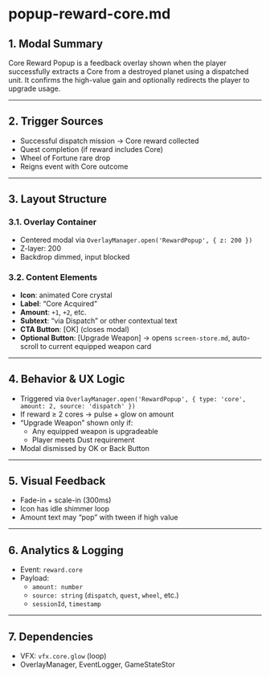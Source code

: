 # popup-reward-core.md

## 1. Modal Summary
Core Reward Popup is a feedback overlay shown when the player successfully extracts a Core from a destroyed planet using a dispatched unit. It confirms the high-value gain and optionally redirects the player to upgrade usage.

---

## 2. Trigger Sources
- Successful dispatch mission → Core reward collected
- Quest completion (if reward includes Core)
- Wheel of Fortune rare drop
- Reigns event with Core outcome

---

## 3. Layout Structure
### 3.1. Overlay Container
- Centered modal via `OverlayManager.open('RewardPopup', { z: 200 })`
- Z-layer: 200
- Backdrop dimmed, input blocked

### 3.2. Content Elements
- **Icon**: animated Core crystal
- **Label**: “Core Acquired”
- **Amount**: `+1`, `+2`, etc.
- **Subtext**: “via Dispatch” or other contextual text
- **CTA Button**: [OK] (closes modal)
- **Optional Button**: [Upgrade Weapon] → opens `screen-store.md`, auto-scroll to current equipped weapon card

---

## 4. Behavior & UX Logic
- Triggered via `OverlayManager.open('RewardPopup', { type: 'core', amount: 2, source: 'dispatch' })`
- If reward ≥ 2 cores → pulse + glow on amount
- “Upgrade Weapon” shown only if:
  - Any equipped weapon is upgradeable
  - Player meets Dust requirement
- Modal dismissed by OK or Back Button

---

## 5. Visual Feedback
- Fade-in + scale-in (300ms)
- Icon has idle shimmer loop
- Amount text may “pop” with tween if high value

---

## 6. Analytics & Logging
- Event: `reward.core`
- Payload:
  - `amount: number`
  - `source: string` (`dispatch`, `quest`, `wheel`, etc.)
  - `sessionId`, `timestamp`

---

## 7. Dependencies
- VFX: `vfx.core.glow` (loop)
- OverlayManager, EventLogger, GameStateStor
